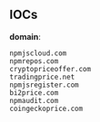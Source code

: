 
## IOCs

__domain__:

```text
npmjscloud.com
npmrepos.com
cryptopriceoffer.com
tradingprice.net
npmjsregister.com
bi2price.com
npmaudit.com
coingeckoprice.com
```